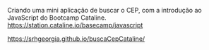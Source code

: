 Criando uma mini aplicação de buscar o CEP, com a introdução ao JavaScript do Bootcamp Cataline.
https://station.cataline.io/basecamp/javascript

https://srhgeorgia.github.io/buscaCepCataline/